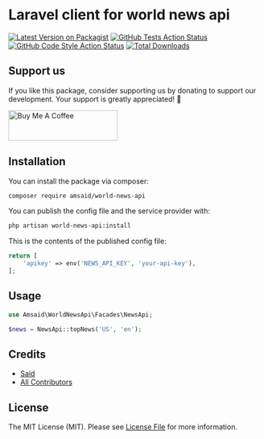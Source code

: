 # Laravel client for world news api

[![Latest Version on Packagist](https://img.shields.io/packagist/v/amsaid/world-news-api.svg?style=flat-square)](https://packagist.org/packages/amsaid/world-news-api)
[![GitHub Tests Action Status](https://img.shields.io/github/actions/workflow/status/amsaid/world-news-api/run-tests.yml?branch=main&label=tests&style=flat-square)](https://github.com/amsaid/world-news-api/actions?query=workflow%3Arun-tests+branch%3Amain)
[![GitHub Code Style Action Status](https://img.shields.io/github/actions/workflow/status/amsaid/world-news-api/fix-php-code-style-issues.yml?branch=main&label=code%20style&style=flat-square)](https://github.com/amsaid/world-news-api/actions?query=workflow%3A"Fix+PHP+code+style+issues"+branch%3Amain)
[![Total Downloads](https://img.shields.io/packagist/dt/amsaid/world-news-api.svg?style=flat-square)](https://packagist.org/packages/amsaid/world-news-api)


## Support us

If you like this package, consider supporting us by donating to support our development. Your support is greatly appreciated! 🙏

<a href="https://www.buymeacoffee.com/amsaid" target="_blank"><img src="https://cdn.buymeacoffee.com/buttons/v2/default-yellow.png" alt="Buy Me A Coffee" style="height: 60px !important;width: 217px !important;" ></a>

## Installation

You can install the package via composer:

```bash
composer require amsaid/world-news-api
```

You can publish the config file and the service provider with:

```bash
php artisan world-news-api:install

```

This is the contents of the published config file:

```php
return [
    'apikey' => env('NEWS_API_KEY', 'your-api-key'),
];
```


## Usage

```php
use Amsaid\WorldNewsApi\Facades\NewsApi;

$news = NewsApi::topNews('US', 'en');
```

## Credits

- [Said](https://github.com/amsaid)
- [All Contributors](../../contributors)

## License

The MIT License (MIT). Please see [License File](LICENSE.md) for more information.
